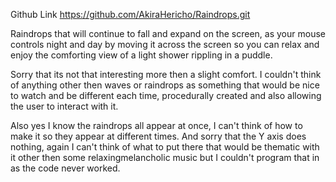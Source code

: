 Github Link https://github.com/AkiraHericho/Raindrops.git

Raindrops that will continue to fall and expand on the screen, as your mouse controls night and day by moving it across the screen so you can relax and enjoy the comforting view of a light shower rippling in a puddle.

Sorry that its not that interesting more then a slight comfort. I couldn't think of anything other then waves or raindrops as something that would be nice to watch and be different each time, procedurally created and also allowing the user to interact with it.

Also yes I know the raindrops all appear at once, I can't think of how to make it so they appear at different times. And sorry that the Y axis does nothing, again I can't think of what to put there that would be thematic with it other then some relaxingmelancholic music but I couldn't program that in as the code never worked.
